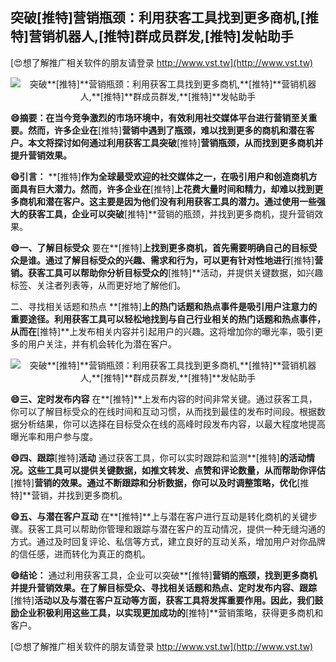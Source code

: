 ## **突破**[推特]**营销瓶颈：利用获客工具找到更多商机,**[推特]**营销机器人,**[推特]**群成员群发,**[推特]**发帖助手**

[😍想了解推广相关软件的朋友请登录 http://www.vst.tw](http://www.vst.tw)

 <center><img src="https://vst.tw/MP4/tuiguang/png/0.png" alt="突破**[推特]**营销瓶颈：利用获客工具找到更多商机,**[推特]**营销机器人,**[推特]**群成员群发,**[推特]**发帖助手"></center>

**😄摘要：在当今竞争激烈的市场环境中，有效利用社交媒体平台进行营销至关重要。然而，许多企业在**[推特]**营销中遇到了瓶颈，难以找到更多的商机和潜在客户。本文将探讨如何通过利用获客工具突破**[推特]**营销瓶颈，从而找到更多商机并提升营销效果。**

**😄引言：**
**[推特]**作为全球最受欢迎的社交媒体之一，在吸引用户和创造商机方面具有巨大潜力。然而，许多企业在**[推特]**上花费大量时间和精力，却难以找到更多商机和潜在客户。这主要是因为他们没有利用获客工具的潜力。通过使用一些强大的获客工具，企业可以突破**[推特]**营销的瓶颈，并找到更多商机，提升营销效果。

**😄一、了解目标受众**
要在**[推特]**上找到更多商机，首先需要明确自己的目标受众是谁。通过了解目标受众的兴趣、需求和行为，可以更有针对性地进行**[推特]**营销。获客工具可以帮助你分析目标受众的**[推特]**活动，并提供关键数据，如兴趣标签、关注者列表等，从而更好地了解他们。

二、寻找相关话题和热点
**[推特]**上的热门话题和热点事件是吸引用户注意力的重要途径。利用获客工具可以轻松地找到与自己行业相关的热门话题和热点事件，从而在**[推特]**上发布相关内容并引起用户的兴趣。这将增加你的曝光率，吸引更多的用户关注，并有机会转化为潜在客户。

 <center><img src="https://vst.tw/MP4/tuiguang/png/0.png" alt="突破**[推特]**营销瓶颈：利用获客工具找到更多商机,**[推特]**营销机器人,**[推特]**群成员群发,**[推特]**发帖助手"></center>

**😄三、定时发布内容**
在**[推特]**上发布内容的时间非常关键。通过获客工具，你可以了解目标受众的在线时间和互动习惯，从而找到最佳的发布时间段。根据数据分析结果，你可以选择在目标受众在线的高峰时段发布内容，以最大程度地提高曝光率和用户参与度。

**😄四、跟踪**[推特]**活动**
通过获客工具，你可以实时跟踪和监测**[推特]**的活动情况。这些工具可以提供关键数据，如推文转发、点赞和评论数量，从而帮助你评估**[推特]**营销的效果。通过不断跟踪和分析数据，你可以及时调整策略，优化**[推特]**营销，并找到更多商机。

**😄五、与潜在客户互动**
在**[推特]**上与潜在客户进行互动是转化商机的关键步骤。获客工具可以帮助你管理和跟踪与潜在客户的互动情况，提供一种无缝沟通的方式。通过及时回复评论、私信等方式，建立良好的互动关系，增加用户对你品牌的信任感，进而转化为真正的商机。

**😄结论：**
通过利用获客工具，企业可以突破**[推特]**营销的瓶颈，找到更多商机并提升营销效果。在了解目标受众、寻找相关话题和热点、定时发布内容、跟踪**[推特]**活动以及与潜在客户互动等方面，获客工具将发挥重要作用。因此，我们鼓励企业积极利用这些工具，以实现更加成功的**[推特]**营销策略，获得更多商机和客户。

[😍想了解推广相关软件的朋友请登录 http://www.vst.tw](http://www.vst.tw)



